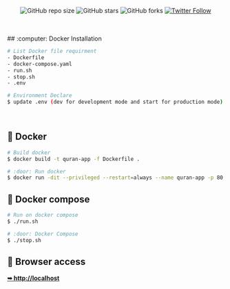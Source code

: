 <div align="center">
  
  ![GitHub repo size](https://img.shields.io/github/repo-size/andycungkrinx91/quran-app)
  ![GitHub stars](https://img.shields.io/github/stars/andycungkrinx91/quran-app?style=social)
  ![GitHub forks](https://img.shields.io/github/forks/andycungkrinx91/quran-app?style=social)
  [![Twitter Follow](https://img.shields.io/twitter/follow/AndyCungkrinx?style=social)](https://twitter.com/intent/follow?screen_name=AndyCungkrinx)

  <br />
  <br />
</div>
## :computer: Docker Installation

```bash
# List Docker file requirment
- Dockerfile
- docker-compose.yaml
- run.sh
- stop.sh
- .env

# Environment Declare
$ update .env (dev for development mode and start for production mode)
```
<br />

## :orange_book: Docker
```bash
# Build docker
$ docker build -t quran-app -f Dockerfile .

# :door: Run docker
$ docker run -dit --privileged --restart=always --name quran-app -p 80:3000 quran-app /bin/bash -c 'yarn start'
```

## :ledger: Docker compose
```bash
# Run on docker compose
$ ./run.sh 

# :door: Docker Compose
$ ./stop.sh
```

## :rocket: Browser access
<a href="http://localhost/"><strong>➥ http://localhost </strong></a>